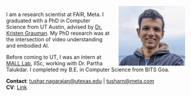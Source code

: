 <img src="images/face.jpg" style="width: 180px; float: right" hspace="20"/>

I am a research scientist at FAIR, Meta. I graduated with a PhD in Computer Science from UT Austin, advised by [Dr. Kristen Grauman](https://www.cs.utexas.edu/~grauman/). My PhD research was at the intersection of video understanding and embodied AI. 

Before coming to UT, I was an intern at [MALL Lab](https://malllabiisc.github.io/), IISc, working with Dr. Partha Talukdar. I completed my B.E. in Computer Science from BITS Goa.

<!-- Icons from fontawesome (Make less ugly later) -->
<a style="color:black; text-decoration: none;"
href="https://github.com/tushar-n">
<i class="fab fa-github" style="font-size:48px" href="https://github.com/tushar-n"></i>
<a style="color:black; text-decoration: none;"
href="https://www.linkedin.com/in/tushar-nagarajan">
<i class="fab fa-linkedin" style="font-size:48px;"></i>
<a style="color:black; text-decoration: none;"
href="https://scholar.google.com/citations?user=KAKqSwIAAAAJ&hl=en">
<i class="ai ai-google-scholar" style="font-size:48px;"></i>

**Contact**: tushar.nagarajan@utexas.edu | tusharn@meta.com    
**CV**: [Link](https://drive.google.com/file/d/1ILyyQ_u947Ch3emY-6cNDyUefstrYjGk/view)

